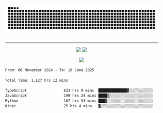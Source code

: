 <div align="center">
  <picture>
      <source
    media="(prefers-color-scheme: dark)"
      srcset="https://raw.githubusercontent.com/platane/snk/output/github-contribution-grid-snake-dark.svg"
      />
    <source
      media="(prefers-color-scheme: light)"
      srcset="https://raw.githubusercontent.com/xct007/xct007/output/github-contribution-grid-snake.svg"
      />
    <img
      alt="Snake"
      src="https://raw.githubusercontent.com/xct007/xct007/output/github-contribution-grid-snake.svg"
      />
  </picture>

</div>

___
<p align="center">
  <img src="https://readme-stats-blush-eta.vercel.app/api/top-langs/?username=xct007&layout=compact" />
  <img src="https://readme-stats-blush-eta.vercel.app/api?username=xct007&show_icons=true&theme=transparent&hide_title=true&include_all_commits=true" />
</p>

<p align="center">
  <img src="https://github-profile-trophy.vercel.app/?username=xct007&no-bg=true&rank=S,SS,SSS,A,AA,AAA,UNKNOWN,SECRET&row=3&title=-Followers,-Stars&margin-w=15&margin-h=15&column=2" />
</p>
<!--START_SECTION:waka-->

```txt
From: 06 November 2024 - To: 10 June 2025

Total Time: 1,127 hrs 12 mins

TypeScript                 633 hrs 9 mins  █████████████▓░░░░░░░░░░░   54.95 %
JavaScript                 199 hrs 24 mins ████▒░░░░░░░░░░░░░░░░░░░░   17.31 %
Python                     167 hrs 53 mins ███▓░░░░░░░░░░░░░░░░░░░░░   14.57 %
Other                      25 hrs 4 mins   ▓░░░░░░░░░░░░░░░░░░░░░░░░   02.18 %
```

<!--END_SECTION:waka-->
